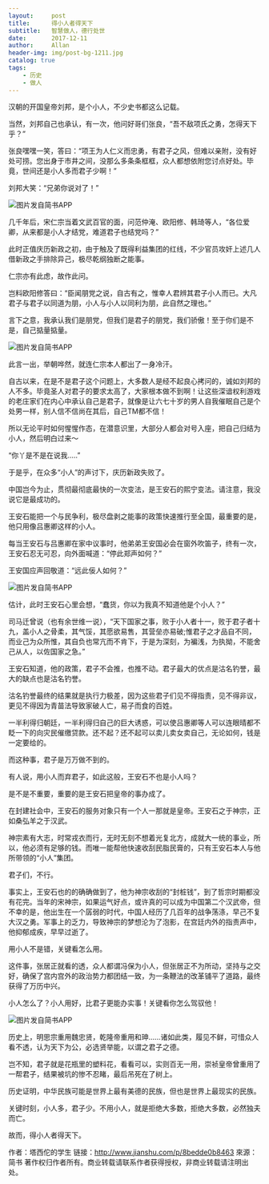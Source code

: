 ```yaml
---
layout:     post
title:      得小人者得天下
subtitle:   智慧做人，德行处世
date:       2017-12-11
author:     Allan
header-img: img/post-bg-1211.jpg
catalog: true
tags:
    - 历史
    - 做人
---
```


汉朝的开国皇帝刘邦，是个小人，不少史书都这么记载。

当然，刘邦自己也承认，有一次，他问好哥们张良，“吾不敌项氏之勇，怎得天下乎？”

张良嘿嘿一笑，答曰：“项王为人仁义而忠勇，有君子之风，但难以亲附，没有好处可捞。您出身于市井之间，没那么多条条框框，众人都想依附您讨点好处。毕竟，世间还是小人多而君子少啊！”

刘邦大笑：“兄弟你说对了！”

![图片发自简书APP](http://upload-images.jianshu.io/upload_images/8087545-115faf14e1e5008c.jpg?imageMogr2/auto-orient/strip%7CimageView2/2/w/498)


几千年后，宋仁宗当着文武百官的面，问范仲淹、欧阳修、韩琦等人，“各位爱卿，从来都是小人才结党，难道君子也结党吗？”

此时正值庆历新政之初，由于触及了既得利益集团的红线，不少官员攻奸上述几人借新政之手排除异己，极尽乾纲独断之能事。

仁宗亦有此虑，故作此问。

岂料欧阳修答曰：“臣闻朋党之说，自古有之，惟幸人君辨其君子小人而已。大凡君子与君子以同道为朋，小人与小人以同利为朋，此自然之理也。”

言下之意，我承认我们是朋党，但我们是君子的朋党，我们骄傲！至于你们是不是，自己掂量掂量。

![图片发自简书APP](http://upload-images.jianshu.io/upload_images/8087545-b6d79f004ea3dedc.jpg?imageMogr2/auto-orient/strip%7CimageView2/2/w/615)

此言一出，举朝哗然，就连仁宗本人都出了一身冷汗。

自古以来，在是不是君子这个问题上，大多数人是经不起良心拷问的，诚如刘邦的人不多。毕竟圣人对君子的要求太高了，大家根本做不到啊！让这些深谙权利游戏的老庄家们在内心中承认自己是君子，就像是让六七十岁的男人自我催眠自己是个处男一样，别人信不信尚在其后，自己TM都不信！

所以无论平时如何惺惺作态，在潜意识里，大部分人都会对号入座，把自己归结为小人，然后明白过来～

“你丫是不是在说我.....”

于是乎，在众多“小人”的声讨下，庆历新政失败了。

中国岂今为止，贯彻最彻底最快的一次变法，是王安石的熙宁变法。请注意，我没说它是最成功的。

王安石能把一个与民争利，极尽盘剥之能事的政策快速推行至全国，最重要的是，他只用像吕惠卿这样的小人。

每当王安石与吕惠卿在家中议事时，他弟弟王安国必会在窗外吹笛子，终有一次，王安石忍无可忍，向外面喊道：“停此郑声如何？”

王安国应声回敬道：“远此佞人如何？”

![图片发自简书APP](http://upload-images.jianshu.io/upload_images/8087545-6dfcf2915d516284.jpg?imageMogr2/auto-orient/strip%7CimageView2/2/w/370)

估计，此时王安石心里会想，“蠢货，你以为我真不知道他是个小人？”

司马迁曾说（也有余世维一说），“天下国家之事，败于小人者十一，败于君子者十九，盖小人之骨柔，其气馁，其愿欲易售，其营垒亦易破;惟君子之才品自不同，而业己为众所惟，其自负也常亢而不肯下，于是为深刻，为褊浅，为执拗，不能舍己从人，以佐国家之急。”

王安石知道，他的政策，君子不会推，也推不动。君子最大的优点是沽名钓誉，最大的缺点也是沽名钓誉。

沽名钓誉最终的结果就是执行力极差，因为这些君子们见不得指责，见不得非议，更见不得因为青苗法导致家破人亡，易子而食的百姓。

一半利得归朝廷，一半利得归自己的巨大诱惑，可以使吕惠卿等人可以连眼晴都不眨一下的向灾民催缴贷款。还不起？还不起可以卖儿卖女卖自己，无论如何，钱是一定要给的。

而这种事，君子是万万做不到的。

有人说，用小人而弃君子，如此这般，王安石不也是小人吗？

是不是不重要，重要的是王安石把皇帝的事办成了。

在封建社会中，王安石的服务对象只有一个人一那就是皇帝。王安石之于神宗，正如桑弘羊之于汉武。

神宗素有大志，时常戎衣而行，无时无刻不想着光复北方，成就大一统的事业，所以，他必须有足够的钱。而唯一能帮他快速收刮民脂民膏的，只有王安石本人与他所带领的“小人”集团。

君子们，不行。

事实上，王安石也的的确确做到了，他为神宗收刮的“封桩钱”，到了哲宗时期都没有花完。当年的宋神宗，如果运气好点，或许真的可以成为中国第二个汉武帝，但不幸的是，他出生在一个孱弱的时代，中国人经历了几百年的战争荡涤，早己不复大汉之勇。军事上的乏力，导致神宗的梦想沦为了泡影，在宫廷内外的指责声中，他抑郁成疾，早早过逝了。

用小人不是错，关键看怎么用。

这件事，张居正就看的透，众人都谓冯保为小人，但张居正不为所动，坚持与之交好，确保了宫内宫外的政治势力都团结一致，为一条鞭法的改革铺平了道路，最终获得了万历中兴。

小人怎么了？小人用好，比君子更能办实事！关键看你怎么驾驭他！

![图片发自简书APP](http://upload-images.jianshu.io/upload_images/8087545-221723338b77ca8a.jpg?imageMogr2/auto-orient/strip%7CimageView2/2/w/600)

历史上，明思宗重用魏忠贤，乾隆帝重用和珅......诸如此类，履见不鲜，可惜众人看不透，认为天下为公，必选贤举能，以谓之君子之德。

岂不知，君子就是花瓶里的塑料花，看看可以，实则百无一用，崇祯皇帝曾重用了一帮君子，结果被坑的惨不忍睹，最后吊死在了树上。

历史证明，中华民族可能是世界上最有美德的民族，但也是世界上最现实的民族。

关键时刻，小人多，君子少。不用小人，就是拒绝大多数，拒绝大多数，必然独夫而亡。

故而，得小人者得天下。


作者：塔西佗的学生
链接：http://www.jianshu.com/p/8bedde0b8463
來源：简书
著作权归作者所有。商业转载请联系作者获得授权，非商业转载请注明出处。

